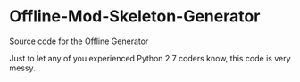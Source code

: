 # Offline-Mod-Skeleton-Generator
Source code for the Offline Generator

Just to let any of you experienced Python 2.7 coders know, this code is very messy.
